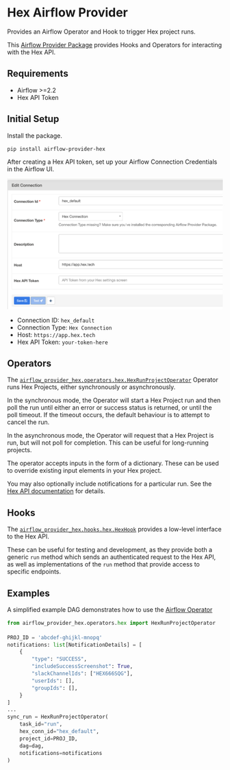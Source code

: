 # Hex Airflow Provider

Provides an Airflow Operator and Hook to trigger Hex project runs.

This [Airflow Provider Package](https://airflow.apache.org/docs/apache-airflow-providers/)
provides Hooks and Operators for interacting with the Hex API.

## Requirements

* Airflow >=2.2
* Hex API Token

## Initial Setup

Install the package.

```
pip install airflow-provider-hex
```

After creating a Hex API token, set up your Airflow Connection Credentials in the Airflow
UI.

![Connection Setup](https://raw.githubusercontent.com/hex-inc/airflow-provider-hex/main/docs/hex-connection-setup.png)

* Connection ID: `hex_default`
* Connection Type: `Hex Connection`
* Host: `https://app.hex.tech`
* Hex API Token: `your-token-here`

## Operators

The [`airflow_provider_hex.operators.hex.HexRunProjectOperator`](/airflow_provider_hex/operators/hex.py)
Operator runs Hex Projects, either synchronously or asynchronously.

In the synchronous mode, the Operator will start a Hex Project run and then
poll the run until either an error or success status is returned, or until
the poll timeout. If the timeout occurs, the default behaviour is to attempt to
cancel the run.

In the asynchronous mode, the Operator will request that a Hex Project is run,
but will not poll for completion. This can be useful for long-running projects.

The operator accepts inputs in the form of a dictionary. These can be used to
override existing input elements in your Hex project.

You may also optionally include notifications for a particular run. See
the [Hex API documentation](https://learn.hex.tech/docs/develop-logic/hex-api/api-reference#operation/RunProject) for details.

## Hooks

The [`airflow_provider_hex.hooks.hex.HexHook`](/airflow_provider_hex/hooks/hex.py)
provides a low-level interface to the Hex API.

These can be useful for testing and development, as they provide both a generic
`run` method which sends an authenticated request to the Hex API, as well as
implementations of the `run` method that provide access to specific endpoints.


## Examples

A simplified example DAG demonstrates how to use the [Airflow Operator](/example_dags/example_hex.py)

```python
from airflow_provider_hex.operators.hex import HexRunProjectOperator

PROJ_ID = 'abcdef-ghijkl-mnopq'
notifications: list[NotificationDetails] = [
    {
        "type": "SUCCESS",
        "includeSuccessScreenshot": True,
        "slackChannelIds": ["HEX666SQG"],
        "userIds": [],
        "groupIds": [],
    }
]
...
sync_run = HexRunProjectOperator(
    task_id="run",
    hex_conn_id="hex_default",
    project_id=PROJ_ID,
    dag=dag,
    notifications=notifications
)
```
